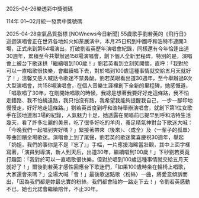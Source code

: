 
2025-04-26樂透彩中獎號碼

                                
114年 01~02月統一發票中獎號碼
                             
2025-04-28空氣品質指標
                              [NOWnews今日新聞] 55歲歌手劉若英的《飛行日》巡迴演唱會正在世界各地如火如荼展演中，本月25日飛到中國呼和浩特市連開3場，正式來到第64場演出，打破劉若英歷年演唱會紀錄，同樣還有今年恰逢出道30週年，累積至今共舉辦過158場演唱會，創下個人全新里程碑，特別的是，演唱會上被台下歌迷拱「繼續唱到100歲！」劉若英看到立刻笑開懷，直呼：「我對於可以一直唱歌很快樂，會繼續唱下去，對於唱到100歲這種事情就交給五月天就好了！」溫馨又感人喊話令歌迷不禁鼻酸。劉若英眼看出道30週年，至今舉辦過9次大型演唱會，共158場演唱會，在個人音樂生涯裡創下全新的里程碑，她感慨道，「唱歌唱了30年，在剛開始唱歌的時候，我總是想著我要好好走這條路，我不怕走錯路、我不怕繞遠路，我只怕沒有路，我希望我能夠提醒我自己，一步一腳印地慢慢走，好好地走這條路。」劉若英首度到呼和浩特舉辦演唱會，就創下第1位女歌手在該地連辦3場的紀錄，人氣魅力十足，她透露在開唱前已提早到呼和浩特生活幾天，看了許多壯麗的美景，吃了很多好吃的羊肉，養足精氣神對台下歌迷大喊：「今晚我們一起唱到爽好嗎？」緊接著帶來〈後來〉、〈成全〉及〈一輩子的孤單〉等曲回饋全場歌迷。演唱會上到了尾聲，劉若英的歌迷驚喜慶祝30週年，舉起「奶姐，我們的事你是不是『忘了』」手幅，一片應援海晞當壯觀，其中上面字樣寫著，「演員到導演，新人到天后，出道30年，繼續唱到100歲！」下秒劉若英竟打趣回：「我對於可以一直唱歌很快樂，但對於唱到100歲這種事情就交給五月天就好了！」爾後劉若英才感性回應台下歌迷們，「如果100歲時坐在輪椅上唱歌，大家還會來嗎？」全場大喊「會！」最後歌迷點歌〈粉絲〉一曲，將愛意傾訴而出，「因為我們都是妳最忠實的粉絲，我們都會陪妳一路走下去！」令劉若英感動不已，她也允諾會繼續陪伴，不止30年。
